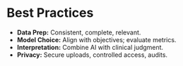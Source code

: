 # Best Practices

- **Data Prep:** Consistent, complete, relevant.
- **Model Choice:** Align with objectives; evaluate metrics.
- **Interpretation:** Combine AI with clinical judgment.
- **Privacy:** Secure uploads, controlled access, audits.
